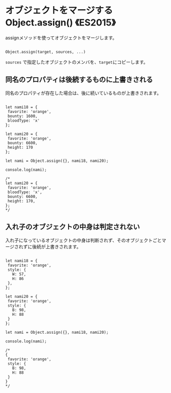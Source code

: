 # オブジェクトをマージする Object.assign() 《ES2015》


assignメソッドを使ってオブジェクトをマージします。

```

Object.assign(target, sources, ...)

```

`sources` で指定したオブジェクトのメンバを、`target`にコピーします。





 ## 同名のプロパティは後続するものに上書きされる
 
 同名のプロパティが存在した場合は、後に続いているものが上書きされます。
 
 ```
 
 let nami18 = {
  favorite: 'orange',
  bounty: 1600,
  bloodType: 'x'
};

let nami20 = {
  favorite: 'orange',
  bounty: 6600,
  height: 170
};

let nami = Object.assign({}, nami18, nami20);

console.log(nami);

/*
let nami20 = {
  favorite: 'orange',
  bloodType: 'x',
  bounty: 6600,
  height: 170,
};
*/
 
 ```





 ## 入れ子のオブジェクトの中身は判定されない
 
 入れ子になっているオブジェクトの中身は判断されず、そのオブジェクトごとマージされずに後続が上書きされます。
 
 
 ```
 
 let nami18 = {
  favorite: 'orange',
  style: {
    W: 57,
    H: 86
  },
};

let nami20 = {
  favorite: 'orange',
  style: {
    B: 98,
    H: 88
  }
};

let nami = Object.assign({}, nami18, nami20);

console.log(nami);

/*
{
  favorite: 'orange',
  style: {
    B: 98,
    H: 88
  }
}
 */
 ```
 
 